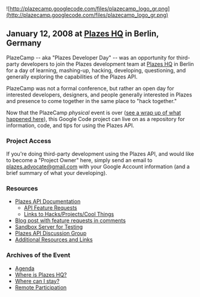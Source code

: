 ![http://plazecamp.googlecode.com/files/plazecamp_logo_gr.png](http://plazecamp.googlecode.com/files/plazecamp_logo_gr.png)

## January 12, 2008 at [Plazes HQ](http://plazes.com/plazes/87873_plazes_hq) in Berlin, Germany ##

PlazeCamp -- aka "Plazes Developer Day" -- was an opportunity for third-party developers to join the Plazes development team at [Plazes HQ](http://plazes.com/plazes/87873_plazes_hq) in Berlin for a day of learning, mashing-up, hacking, developing, questioning, and generally exploring the capabilities of the Plazes API.

PlazeCamp was not a formal conference, but rather an open day for interested developers, designers, and people generally interested in Plazes and presence to come together in the same place to "hack together."

Now that the PlazeCamp _physical_ event is over ([see a wrap up of what happened here](http://blog.plazes.com/?p=222)), this Google Code project can live on as a repository for information, code, and tips for using the Plazes API.

### Project Access ###

If you're doing third-party development using the Plazes API, and would like to become a "Project Owner" here, simply send an email to [plazes.advocate@gmail.com](mailto:plazes.advocate@gmail.com) with your Google Account information (and a brief summary of what your developing).

### Resources ###

  * [Plazes API Documentation](http://api.plazes.com/)
    * [API Feature Requests](FeatureRequests.md)
    * [Links to Hacks/Projects/Cool Things](ProjectsHacks.md)
  * [Blog post with feature requests in comments](http://blog.plazes.com/?p=218)
  * [Sandbox Server for Testing](SandboxServer.md)
  * [Plazes API Discussion Group](http://tech.groups.yahoo.com/group/plazesapi/)
  * [Additional Resources and Links](MoreResources.md)

### Archives of the Event ###

  * [Agenda](Agenda.md)
  * [Where is Plazes HQ?](TheLocation.md)
  * [Where can I stay?](WhereToStay.md)
  * [Remote Participation](RemoteParticipation.md)